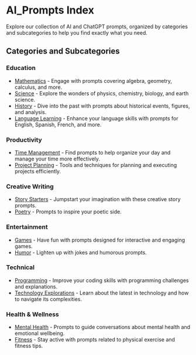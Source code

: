 # AI_Prompts Index

Explore our collection of AI and ChatGPT prompts, organized by categories and subcategories to help you find exactly what you need.

## Categories and Subcategories

### Education
- [Mathematics](#) - Engage with prompts covering algebra, geometry, calculus, and more.
- [Science](#) - Explore the wonders of physics, chemistry, biology, and earth science.
- [History](#) - Dive into the past with prompts about historical events, figures, and analysis.
- [Language Learning](#) - Enhance your language skills with prompts for English, Spanish, French, and more.

### Productivity
- [Time Management](#) - Find prompts to help organize your day and manage your time more effectively.
- [Project Planning](#) - Tools and techniques for planning and executing projects efficiently.

### Creative Writing
- [Story Starters](#) - Jumpstart your imagination with these creative story prompts.
- [Poetry](#) - Prompts to inspire your poetic side.

### Entertainment
- [Games](#) - Have fun with prompts designed for interactive and engaging games.
- [Humor](#) - Lighten up with jokes and humorous prompts.

### Technical
- [Programming](#) - Improve your coding skills with programming challenges and explanations.
- [Technology Explorations](#) - Learn about the latest in technology and how to navigate its complexities.

### Health & Wellness
- [Mental Health](#) - Prompts to guide conversations about mental health and emotional wellbeing.
- [Fitness](#) - Stay active with prompts related to physical exercise and fitness tips.
